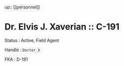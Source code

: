 ---
---
up:: [[personnel]]

# Dr. Elvis J. Xaverian :: C-191

Status
: Active, Field Agent

Handle
: `Doctor_X`

FKA
: D-191